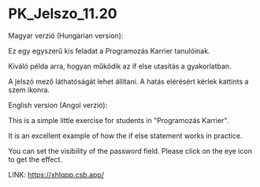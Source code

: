 # PK_Jelszo_11.20


Magyar verzió (Hungarian version): 

Ez egy egyszerű kis feladat a Programozás Karrier tanulóinak. 

Kiváló példa arra, hogyan működik az if else utasítás a gyakorlatban. 

A jelszó mező láthatóságát lehet állítani. A hatás elérésért kérlek kattints a szem ikonra.


English version (Angol verzió):

This is a simple little exercise for students in "Programozás Karrier". 

It is an excellent example of how the if else statement works in practice. 

You can set the visibility of the password field. Please click on the eye icon to get the effect.


LINK: https://xhlqpp.csb.app/

